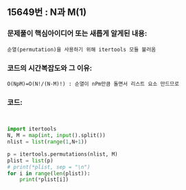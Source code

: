 ## 15649번 : N과 M(1)
### 문제풀이 핵심아이디어 또는 새롭게 알게된 내용: 
    순열(permutation)을 사용하기 위해 itertools 모듈 불러옴
    
### 코드의 시간복잡도와 그 이유:
    O(NpM)=O(N!/(N-M)!) : 순열이 nPm만큼 돌면서 리스트 요소 만드므로

### 코드:
```python


import itertools
N, M = map(int, input().split())
nlist = list(range(1,N+1))

p = itertools.permutations(nlist, M)
plist = list(p)
# print(*plist, sep = "\n")
for i in range(len(plist)):
    print(*plist[i])
```
